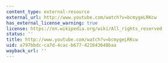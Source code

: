 ```yaml
---
content_type: external-resource
external_url: http://www.youtube.com/watch?v=bcmygeLRKcw
has_external_license_warning: true
license: https://en.wikipedia.org/wiki/All_rights_reserved
status: ''
title: http://www.youtube.com/watch?v=bcmygeLRKcw
uid: a797bbdc-ca7d-4cac-b677-421643648baa
wayback_url: ''
---
```

